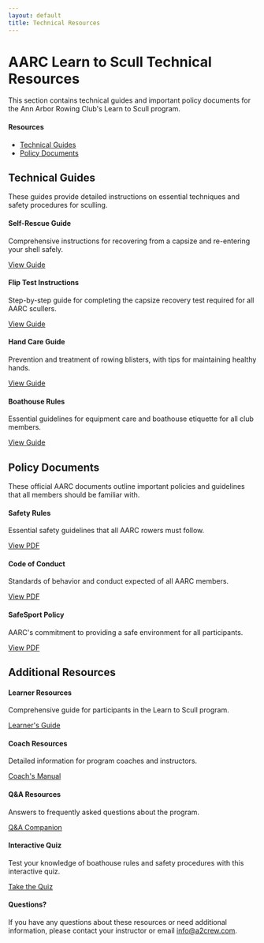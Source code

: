 ```yaml
---
layout: default
title: Technical Resources
---
```


# AARC Learn to Scull Technical Resources

This section contains technical guides and important policy documents for the Ann Arbor Rowing Club's Learn to Scull program.

<div class="page-toc float-right">
  <h4>Resources</h4>
  <ul>
    <li><a href="#technical-guides">Technical Guides</a></li>
    <li><a href="#policy-documents">Policy Documents</a></li>
  </ul>
</div>

## Technical Guides

These guides provide detailed instructions on essential techniques and safety procedures for sculling.

<div class="four-col-grid">
  <div class="info-box note">
    <h4>Self-Rescue Guide</h4>
    <p>Comprehensive instructions for recovering from a capsize and re-entering your shell safely.</p>
    <div class="mt-auto"><a href="{{ site.baseurl }}/src/Sculling_Self_Rescue_Guide.html" class="cta-button">View Guide</a></div>
  </div>
  
  <div class="info-box tip">
    <h4>Flip Test Instructions</h4>
    <p>Step-by-step guide for completing the capsize recovery test required for all AARC scullers.</p>
    <div class="mt-auto"><a href="{{ site.baseurl }}/src/AARC_Flip_Test_Instructions_20240803.html" class="cta-button">View Guide</a></div>
  </div>
  
  <div class="info-box">
    <h4>Hand Care Guide</h4>
    <p>Prevention and treatment of rowing blisters, with tips for maintaining healthy hands.</p>
    <div class="mt-auto"><a href="{{ site.baseurl }}/src/Rowers_Hand_Blister_Treatment.html" class="cta-button">View Guide</a></div>
  </div>
  
  <div class="info-box warning">
    <h4>Boathouse Rules</h4>
    <p>Essential guidelines for equipment care and boathouse etiquette for all club members.</p>
    <div class="mt-auto"><a href="{{ site.baseurl }}/src/Boathouse_Rules_and_Equipment_Care.html" class="cta-button">View Guide</a></div>
  </div>
</div>

## Policy Documents

These official AARC documents outline important policies and guidelines that all members should be familiar with.

<div class="three-col-grid">
  <div class="info-box warning">
    <h4>Safety Rules</h4>
    <p>Essential safety guidelines that all AARC rowers must follow.</p>
    <div class="mt-auto"><a href="AARC_Safety_Rules.pdf" target="_blank" class="cta-button">View PDF</a></div>
  </div>
  
  <div class="info-box">
    <h4>Code of Conduct</h4>
    <p>Standards of behavior and conduct expected of all AARC members.</p>
    <div class="mt-auto"><a href="AARC_Code_of_Conduct_2025-02-26.pdf" target="_blank" class="cta-button">View PDF</a></div>
  </div>
  
  <div class="info-box tip">
    <h4>SafeSport Policy</h4>
    <p>AARC's commitment to providing a safe environment for all participants.</p>
    <div class="mt-auto"><a href="AARCSafeSport_2015-01-18.pdf" target="_blank" class="cta-button">View PDF</a></div>
  </div>
</div>

## Additional Resources

<div class="four-col-grid">
  <div class="info-box">
    <h4>Learner Resources</h4>
    <p>Comprehensive guide for participants in the Learn to Scull program.</p>
    <div class="mt-auto"><a href="{{ site.baseurl }}/course_materials/learner/Learner_Guide.html" class="cta-button">Learner's Guide</a></div>
  </div>
  
  <div class="info-box">
    <h4>Coach Resources</h4>
    <p>Detailed information for program coaches and instructors.</p>
    <div class="mt-auto"><a href="{{ site.baseurl }}/course_materials/coach/Coach_Manual.html" class="cta-button">Coach's Manual</a></div>
  </div>
  
  <div class="info-box">
    <h4>Q&A Resources</h4>
    <p>Answers to frequently asked questions about the program.</p>
    <div class="mt-auto"><a href="{{ site.baseurl }}/course_materials/learner/QA_Companion.html" class="cta-button">Q&A Companion</a></div>
  </div>
  
  <div class="info-box challenge">
    <h4>Interactive Quiz</h4>
    <p>Test your knowledge of boathouse rules and safety procedures with this interactive quiz.</p>
    <div class="mt-auto"><a href="{{ site.baseurl }}/src/boathouse_quiz.html" class="cta-button">Take the Quiz</a></div>
  </div>
</div>

<div class="info-box aarc">
  <h4>Questions?</h4>
  <p>If you have any questions about these resources or need additional information, please contact your instructor or email <a href="mailto:info@a2crew.com">info@a2crew.com</a>.</p>
</div>